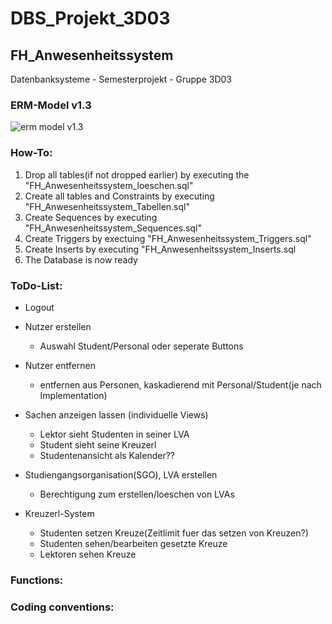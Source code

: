# DBS_Projekt_3D03
## FH_Anwesenheitssystem
Datenbanksysteme - Semesterprojekt - Gruppe 3D03

### ERM-Model v1.3
![erm model
v1.3](https://user-images.githubusercontent.com/49987011/72203658-be2eb380-346e-11ea-9340-068ab46e1ef2.png)

### How-To:
1.  Drop all tables(if not dropped earlier) by executing the "FH_Anwesenheitssystem_loeschen.sql"
2.  Create all tables and Constraints by executing "FH_Anwesenheitssystem_Tabellen.sql"
3.  Create Sequences by executing "FH_Anwesenheitssystem_Sequences.sql"
4.  Create Triggers by exectuing "FH_Anwesenheitssystem_Triggers.sql"
5.  Create Inserts by executing "FH_Anwesenheitssystem_Inserts.sql
6.  The Database is now ready

### ToDo-List:

* Logout
        
*  Nutzer erstellen
    * Auswahl Student/Personal oder seperate Buttons

*  Nutzer entfernen
    * entfernen aus Personen, kaskadierend mit Personal/Student(je nach Implementation)

*  Sachen anzeigen lassen (individuelle Views)
    * Lektor sieht Studenten in seiner LVA
    * Student sieht seine Kreuzerl
    * Studentenansicht als Kalender??

*  Studiengangsorganisation(SGO), LVA erstellen
    * Berechtigung zum erstellen/loeschen von LVAs
  
* Kreuzerl-System
    * Studenten setzen Kreuze(Zeitlimit fuer das setzen von Kreuzen?)
    * Studenten sehen/bearbeiten gesetzte Kreuze
    * Lektoren sehen Kreuze

### Functions:



### Coding conventions:


